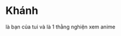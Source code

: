 <!DOCTYPE html>
<html lang="en">
<head>
    <meta charset="UTF-8">
    <meta http-equiv="X-UA-Compatible" content="IE=edge">
    <meta name="viewport" content="width=device-width, initial-scale=1.0">
    <title>khánh</title>
</head>
<body>
    <div id="fb-root"></div>
    <script async defer crossorigin="anonymous" src="https://connect.facebook.net/vi_VN/sdk.js#xfbml=1&version=v17.0&appId=5986637248131731&autoLogAppEvents=1" nonce="s0vyWKXb"></script>
    <p><h1>Khánh</h1></p>
    là bạn của tui và là 1 thằng nghiện xem anime<br>
    <div class="fb-like" data-href="https://github.com/than008/than008/commit/b86d0fca580d41315c7c3c29bd6c8a5431e3296b" data-width="" data-layout="" data-action="" data-size="" data-share="true"></div>
</body>
</html>
